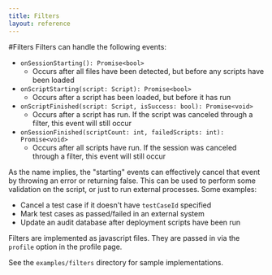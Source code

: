 ```yaml
---
title: Filters
layout: reference
---
```

#Filters
Filters can handle the following events:
 - `onSessionStarting(): Promise<bool>`
   - Occurs after all files have been detected, but before any scripts have been loaded
 - `onScriptStarting(script: Script): Promise<bool>`
   - Occurs after a script has been loaded, but before it has run
 - `onScriptFinished(script: Script, isSuccess: bool): Promise<void>`
   - Occurs after a script has run. If the script was canceled through a filter,
   this event will still occur
 - `onSessionFinished(scriptCount: int, failedScripts: int): Promise<void>`
   - Occurs after all scripts have run. If the session was canceled through a filter,
   this event will still occur

As the name implies, the "starting" events can effectively cancel that event by throwing an error or returning false.
This can be used to perform some validation on the script, or just to run external processes. Some examples:
 - Cancel a test case if it doesn't have `testCaseId` specified
 - Mark test cases as passed/failed in an external system
 - Update an audit database after deployment scripts have been run 

Filters are implemented as javascript files. They are passed in via the `profile` option in the profile page.

See the `examples/filters` directory for sample implementations.
